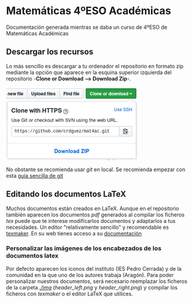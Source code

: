 # Matemáticas 4ºESO Académicas

Documentación generada mientras se daba un curso de 4ºESO de Matemáticas Académicas

## Descargar los recursos

Lo más sencillo es descargar a tu ordenador el repositorio en formato zip mediante la opción que aparece en la esquina superior izquierda del repositorio -**Clone or Download --> Download Zip**-. 

![imagen de descarga](./img/descargar.png)

No obstante se recomienda usar *git* en local. Se recomienda empezar con esta [guía sencilla de git](http://rogerdudler.github.io/git-guide/index.es.html)


## Editando los documentos LaTeX

Muchos documentos están creados en LaTeX. Aunque en el repositorio también aparecen los documentos *pdf* generados al compilar los ficheros *tex* puede que te interese modificarlos documentos y adaptarlos a tus necesidades. Un editor "relativamente sencillo" y recomendable es [texmaker](http://www.xm1math.net/texmaker/). En su web tienes acceso a su [documentación](http://www.xm1math.net/texmaker/doc.html)   

### Personalizar las imágenes de los encabezados de los documentos latex

Por defecto aparecen los iconos del instituto (IES Pedro Cerrada) y de la comunidad en la que uno de los autores trabaja (Aragón).
Para poder personalizar nuestros documentos, será necesario reemplazar los ficheros de la carpeta [*./img*](https://github.com/crdguez/mat4ac/tree/master/img) (*header_left.png* y *header_right.png*) y compilar los ficheros con *texmaker* o el editor LaTeX que utilices.
 

